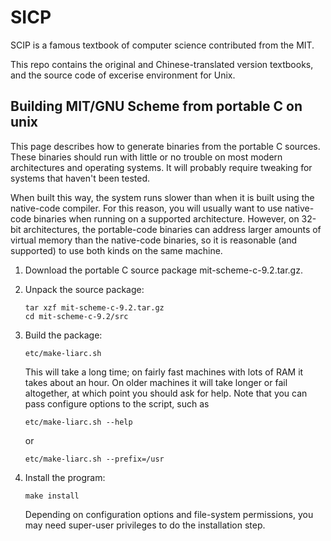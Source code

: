 # SICP

SCIP is a famous textbook of computer science contributed from the MIT.

This repo contains the original and Chinese-translated version textbooks, and the source code of excerise environment for Unix.

## Building MIT/GNU Scheme from portable C on unix

This page describes how to generate binaries from the portable C sources. These binaries should run with little or no trouble on most modern architectures and operating systems. It will probably require tweaking for systems that haven't been tested.

When built this way, the system runs slower than when it is built using the native-code compiler. For this reason, you will usually want to use native-code binaries when running on a supported architecture. However, on 32-bit architectures, the portable-code binaries can address larger amounts of virtual memory than the native-code binaries, so it is reasonable (and supported) to use both kinds on the same machine.

1. Download the portable C source package mit-scheme-c-9.2.tar.gz.
2. Unpack the source package:

	```
	tar xzf mit-scheme-c-9.2.tar.gz
	cd mit-scheme-c-9.2/src
	```
	
3. Build the package:

	```
	etc/make-liarc.sh
	```

	This will take a long time; on fairly fast machines with lots of RAM it takes about an hour. On older machines it will take longer or fail altogether, at which point you should ask for help. Note that you can pass configure options to the script, such as
	
	```
	etc/make-liarc.sh --help
	```
	or
	
	```
	etc/make-liarc.sh --prefix=/usr
	```
4. Install the program:
	
	```
	make install
	```
	Depending on configuration options and file-system permissions, you may need super-user privileges to do the installation step. 